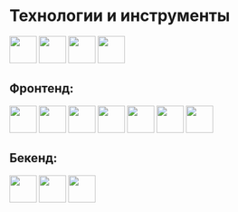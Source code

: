# Технологии и инструменты

<div>
	<img src="https://cdn.jsdelivr.net/gh/devicons/devicon/icons/git/git-plain-wordmark.svg" style="height: 48px"/>
	<img src="https://cdn.jsdelivr.net/gh/devicons/devicon/icons/figma/figma-original.svg" style="height: 48px"/>
	<img src="https://i.imgur.com/Q2VaxDg.png" style="height: 48px"/>
	<img src="https://i.imgur.com/tbd0Ekr.png" style="height: 48px"/>
</div>

## Фронтенд:
<div>
    <img src="https://cdn.jsdelivr.net/gh/devicons/devicon/icons/html5/html5-original-wordmark.svg" style="height: 48px"/>
    <img src="https://cdn.jsdelivr.net/gh/devicons/devicon/icons/css3/css3-original-wordmark.svg" style="height: 48px"/>
    <img src="https://cdn.jsdelivr.net/gh/devicons/devicon/icons/sass/sass-original.svg" style="height: 48px"/>
    <img src="https://cdn.jsdelivr.net/gh/devicons/devicon/icons/vuejs/vuejs-original-wordmark.svg" style="height: 48px"/>
	<img src="https://cdn.jsdelivr.net/gh/devicons/devicon/icons/react/react-original.svg" style="height: 48px"/>
	<img src="https://ka50.se/wp-content/uploads/2018/05/react-native.png" style="height: 48px"/>
    <img src="https://cdn.jsdelivr.net/gh/devicons/devicon/icons/javascript/javascript-original.svg" style="height: 48px"/>
</div>

## Бекенд:
<div>
	<img src="https://cdn.jsdelivr.net/gh/devicons/devicon/icons/nodejs/nodejs-original.svg" style="height: 48px"/>
	<img src="https://cdn.jsdelivr.net/gh/devicons/devicon/icons/python/python-original-wordmark.svg" style="height: 48px"/>
	<img src="https://cdn.jsdelivr.net/gh/devicons/devicon/icons/django/django-plain-wordmark.svg" style="height: 48px"/>
</div>

